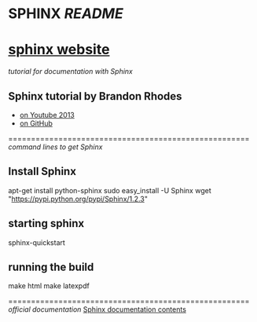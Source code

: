 # SPHINX _README_
[sphinx website](http://sphinx-doc.org/latest/index.html)
=====================================================
_tutorial for documentation with Sphinx_
## Sphinx tutorial by Brandon Rhodes #

* [on Youtube 2013](https://www.youtube.com/watch?v=QNHM7q2hLh8)
* [on GitHub](https://github.com/brandon-rhodes/sphinx-tutorial)

=====================================================
_command lines to get Sphinx_
## Install Sphinx #

apt-get install python-sphinx
sudo easy_install -U Sphinx
wget "https://pypi.python.org/pypi/Sphinx/1.2.3"

## starting sphinx #

sphinx-quickstart

## running the build #

make html
make latexpdf

=====================================================
_official documentation_
[Sphinx documentation contents](http://sphinx-doc.org/latest/contents.html)
